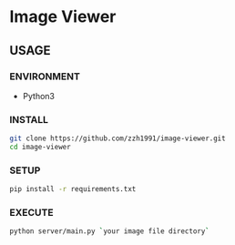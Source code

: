 # Image Viewer

## USAGE

### ENVIRONMENT

* Python3

### INSTALL

```bash
git clone https://github.com/zzh1991/image-viewer.git
cd image-viewer
```

### SETUP 

```bash
pip install -r requirements.txt
```

### EXECUTE

```bash
python server/main.py `your image file directory`
```
